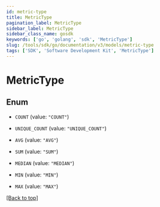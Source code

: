 ```yaml
---
id: metric-type
title: MetricType
pagination_label: MetricType
sidebar_label: MetricType
sidebar_class_name: gosdk
keywords: ['go', 'golang', 'sdk', 'MetricType'] 
slug: /tools/sdk/go/documentation/v3/models/metric-type
tags: ['SDK', 'Software Development Kit', 'MetricType']
---
```


# MetricType

## Enum


* `COUNT` (value: `"COUNT"`)

* `UNIQUE_COUNT` (value: `"UNIQUE_COUNT"`)

* `AVG` (value: `"AVG"`)

* `SUM` (value: `"SUM"`)

* `MEDIAN` (value: `"MEDIAN"`)

* `MIN` (value: `"MIN"`)

* `MAX` (value: `"MAX"`)


[[Back to top]](#) 


